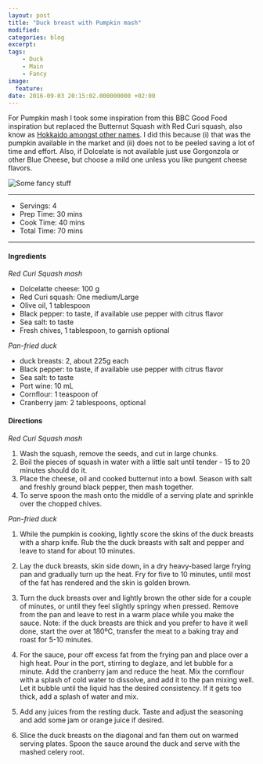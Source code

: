 ```yaml
---
layout: post
title: "Duck breast with Pumpkin mash"
modified:
categories: blog
excerpt:
tags:
    - Duck
    - Main
    - Fancy
image:
  feature:
date: 2016-09-03 20:15:02.000000000 +02:00
---
```


For Pumpkin mash I took some inspiration from this BBC Good Food inspiration but replaced the Butternut Squash with Red Curi squash, also know as [Hokkaido amongst other names](https://en.wikipedia.org/wiki/Red_kuri_squash). I did this because (i) that was the pumpkin available in the market and (ii) does not to be peeled saving a lot of time and effort. Also, if Dolcelate is not available just use Gorgonzola or other Blue Cheese, but choose a mild one unless you like pungent cheese flavors.

![Some fancy stuff](https://dl.dropboxusercontent.com/u/9519660/foodforthepeople/img/PumkinMashAndDuck.jpg)

---

* Servings: 4
* Prep Time:  30 mins
* Cook Time:  40 mins
* Total Time: 70 mins

---


#### Ingredients

_Red Curi Squash mash_

* Dolcelatte cheese: 100 g
* Red Curi squash: One medium/Large
* Olive oil, 1 tablespoon
* Black pepper: to taste, if available use pepper with citrus flavor
* Sea salt: to taste
* Fresh chives, 1 tablespoon, to garnish optional 

_Pan-fried duck_

* duck breasts: 2, about 225g each
* Black pepper: to taste, if available use pepper with citrus flavor
* Sea salt: to taste
* Port wine: 10 mL
* Cornflour: 1 teaspoon of 
* Cranberry jam: 2 tablespoons, optional


#### Directions

_Red Curi Squash mash_

1. Wash the squash, remove the seeds, and cut in large chunks.
2. Boil the pieces of squash in water with a little salt until tender - 15 to 20 minutes should do it.
3. Place the cheese, oil and cooked butternut into a bowl. Season with salt and freshly ground black pepper, then mash together.
4. To serve spoon the mash onto the middle of a serving plate and sprinkle over the chopped chives.

_Pan-fried duck_

1. While the pumpkin is cooking, lightly score the skins of the duck breasts with a sharp knife. Rub the the duck breasts with salt and pepper and leave to stand for about 10 minutes.

2. Lay the duck breasts, skin side down, in a dry heavy-based large frying pan and gradually turn up the heat. Fry for five to 10 minutes, until most of the fat has rendered and the skin is golden brown.

3. Turn the duck breasts over and lightly brown the other side for a couple of minutes, or until they feel slightly springy when pressed. Remove from the pan and leave to rest in a warm place while you make the sauce. Note: if the duck breasts are thick and you prefer to have it well done, start the over at 180ºC, transfer the meat to a baking tray and roast for 5-10 minutes.

4. For the sauce, pour off excess fat from the frying pan and place over a high heat. Pour in the port, stirring to deglaze, and let bubble for a minute. Add the cranberry jam and reduce the heat. Mix the cornflour with a splash of cold water to dissolve, and add it to the pan mixing well. Let it bubble until the liquid has the desired consistency. If it gets too thick, add a splash of water and mix.

5. Add any juices from the resting duck. Taste and adjust the seasoning and add some jam or orange juice if desired. 

6. Slice the duck breasts on the diagonal and fan them out on warmed serving plates. Spoon the sauce around the duck and serve with the mashed celery root.
 
